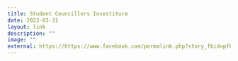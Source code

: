```yaml
---
title: Student Councillors Investiture
date: 2023-03-31
layout: link
description: ""
image: ""
external: https://https://www.facebook.com/permalink.php?story_fbid=pfbid0r3Jm3j7rPchfnt8a2dZZZ7EqjCcqdfSRhn9Mz8yZkWQwDqjaxzfj56WmANPV5dRAl&id=100063501596910&__cft__[0]=AZXYAQRCZ6mo1TCmly4nFptYmxZHg4WjjpfiaxirWcP1Iud2KD-LMDAkk2fdzO-5Tc8VbPo05-sT0jN77yGiQrhpIoGZsWJZ26D1xclnT1jtPyUIR8P2K3G90DQENzganKTTKuR0_TzekzAQA_BvMCBQ9Q5AuuOLJFTqUckDOTFFv6_LARFIIC9jd9heUUKfNgrrBA3Q8NTHFuTgA4e-y0yS&__tn__=%2CO%2CP-R
---
```

